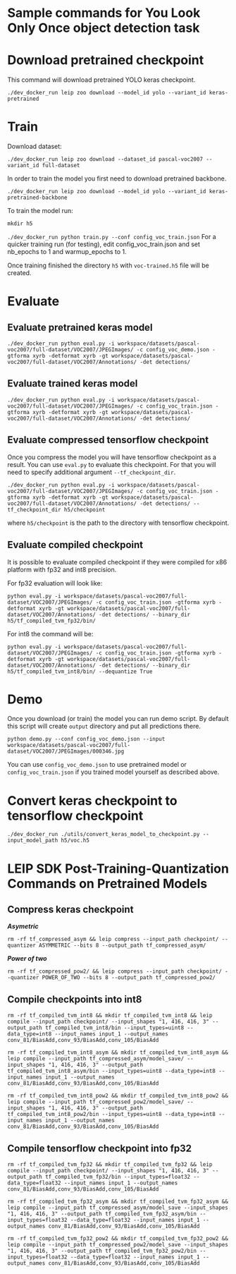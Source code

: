 # Sample commands for You Look Only Once object detection task

# Download pretrained checkpoint

This command will download pretrained YOLO keras checkpoint.

`./dev_docker_run leip zoo download --model_id yolo --variant_id keras-pretrained`

# Train

Download dataset:

`./dev_docker_run leip zoo download --dataset_id pascal-voc2007 --variant_id full-dataset`

In order to train the model you first need to download pretrained backbone.

`./dev_docker_run leip zoo download --model_id yolo --variant_id keras-pretrained-backbone`

To train the model run:

`mkdir h5`

`./dev_docker_run python train.py --conf config_voc_train.json`
For a quicker training run (for testing), edit config_voc_train.json and set nb_epochs to 1 and warmup_epochs to 1.

Once training finished the directory `h5` with `voc-trained.h5` file will be created.


# Evaluate

## Evaluate pretrained keras model

`./dev_docker_run python eval.py -i workspace/datasets/pascal-voc2007/full-dataset/VOC2007/JPEGImages/ -c config_voc_demo.json -gtforma xyrb -detformat xyrb -gt workspace/datasets/pascal-voc2007/full-dataset/VOC2007/Annotations/ -det detections/`

## Evaluate trained keras model

`./dev_docker_run python eval.py -i workspace/datasets/pascal-voc2007/full-dataset/VOC2007/JPEGImages/ -c config_voc_train.json -gtforma xyrb -detformat xyrb -gt workspace/datasets/pascal-voc2007/full-dataset/VOC2007/Annotations/ -det detections/`

## Evaluate compressed tensorflow checkpoint

Once you compress the model you will have tensorflow checkpoint as a result. You can use `eval.py` to evaluate this checkpoint. For that you will need to specify additional argument `--tf_checkpoint_dir`.

`./dev_docker_run python eval.py -i workspace/datasets/pascal-voc2007/full-dataset/VOC2007/JPEGImages/ -c config_voc_train.json -gtforma xyrb -detformat xyrb -gt workspace/datasets/pascal-voc2007/full-dataset/VOC2007/Annotations/ -det detections/ --tf_checkpoint_dir h5/checkpoint`

where `h5/checkpoint` is the path to the directory with tensorflow checkpoint.

## Evaluate compiled checkpoint

It is possible to evaluate compiled checkpoint if they were compiled for x86 platform with fp32 and int8 precision.

For fp32 evaluation will look like:

`python eval.py -i workspace/datasets/pascal-voc2007/full-dataset/VOC2007/JPEGImages/ -c config_voc_train.json -gtforma xyrb -detformat xyrb -gt workspace/datasets/pascal-voc2007/full-dataset/VOC2007/Annotations/ -det detections/ --binary_dir h5/tf_compiled_tvm_fp32/bin/`

 For int8 the command will be:

 `python eval.py -i workspace/datasets/pascal-voc2007/full-dataset/VOC2007/JPEGImages/ -c config_voc_train.json -gtforma xyrb -detformat xyrb -gt workspace/datasets/pascal-voc2007/full-dataset/VOC2007/Annotations/ -det detections/ --binary_dir h5/tf_compiled_tvm_int8/bin/ --dequantize True`

# Demo

Once you download (or train) the model you can run demo script. By default this script will create `output` directory and put all predictions there.

`python demo.py --conf config_voc_demo.json --input workspace/datasets/pascal-voc2007/full-dataset/VOC2007/JPEGImages/000346.jpg`

You can use `config_voc_demo.json` to use pretrained model or `config_voc_train.json` if you trained model yourself as described above.

# Convert keras checkpoint to tensorflow checkpoint

`./dev_docker_run ./utils/convert_keras_model_to_checkpoint.py --input_model_path h5/voc.h5`

# LEIP SDK Post-Training-Quantization Commands on Pretrained Models

## Compress keras checkpoint

***Asymetric***

`rm -rf tf_compressed_asym && leip compress --input_path checkpoint/ --quantizer ASYMMETRIC --bits 8 --output_path tf_compressed_asym/`

***Power of two***

`rm -rf tf_compressed_pow2/ && leip compress --input_path checkpoint/ --quantizer POWER_OF_TWO --bits 8 --output_path tf_compressed_pow2/`

## Compile checkpoints into int8

`rm -rf tf_compiled_tvm_int8 && mkdir tf_compiled_tvm_int8 && leip compile --input_path checkpoint/ --input_shapes "1, 416, 416, 3" --output_path tf_compiled_tvm_int8/bin --input_types=uint8 --data_type=int8 --input_names input_1 --output_names conv_81/BiasAdd,conv_93/BiasAdd,conv_105/BiasAdd`

`rm -rf tf_compiled_tvm_int8_asym && mkdir tf_compiled_tvm_int8_asym && leip compile --input_path tf_compressed_asym/model_save/ --input_shapes "1, 416, 416, 3" --output_path tf_compiled_tvm_int8_asym/bin --input_types=uint8 --data_type=int8 --input_names input_1 --output_names conv_81/BiasAdd,conv_93/BiasAdd,conv_105/BiasAdd`

`rm -rf tf_compiled_tvm_int8_pow2 && mkdir tf_compiled_tvm_int8_pow2 && leip compile --input_path tf_compressed_pow2/model_save/ --input_shapes "1, 416, 416, 3" --output_path tf_compiled_tvm_int8_pow2/bin --input_types=uint8 --data_type=int8 --input_names input_1 --output_names conv_81/BiasAdd,conv_93/BiasAdd,conv_105/BiasAdd`

## Compile tensorflow checkpoint into fp32

`rm -rf tf_compiled_tvm_fp32 && mkdir tf_compiled_tvm_fp32 && leip compile --input_path checkpoint/ --input_shapes "1, 416, 416, 3" --output_path tf_compiled_tvm_fp32/bin --input_types=float32 --data_type=float32 --input_names input_1 --output_names conv_81/BiasAdd,conv_93/BiasAdd,conv_105/BiasAdd`

`rm -rf tf_compiled_tvm_fp32_asym && mkdir tf_compiled_tvm_fp32_asym && leip compile --input_path tf_compressed_asym/model_save --input_shapes "1, 416, 416, 3" --output_path tf_compiled_tvm_fp32_asym/bin --input_types=float32 --data_type=float32 --input_names input_1 --output_names conv_81/BiasAdd,conv_93/BiasAdd,conv_105/BiasAdd`

`rm -rf tf_compiled_tvm_fp32_pow2 && mkdir tf_compiled_tvm_fp32_pow2 && leip compile --input_path tf_compressed_pow2/model_save --input_shapes "1, 416, 416, 3" --output_path tf_compiled_tvm_fp32_pow2/bin --input_types=float32 --data_type=float32 --input_names input_1 --output_names conv_81/BiasAdd,conv_93/BiasAdd,conv_105/BiasAdd`
